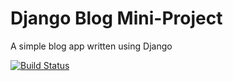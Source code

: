 # Django Blog Mini-Project

A simple blog app written using Django

[![Build Status](https://travis-ci.org/brendanoshea84/travis_blog.svg?branch=master)](https://travis-ci.org/brendanoshea84/travis_blog)

